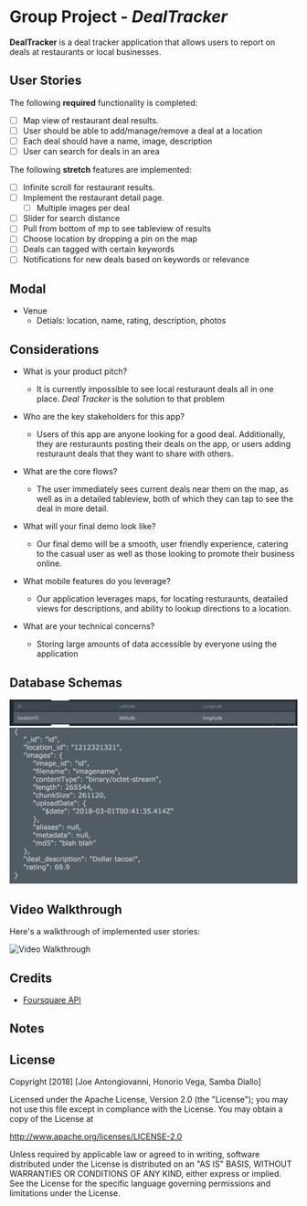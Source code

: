 # Group Project - *DealTracker*

**DealTracker** is a deal tracker application that allows users to report on deals at restaurants or local businesses.

## User Stories

The following **required** functionality is completed:

- [ ] Map view of restaurant deal results.
- [ ] User should be able to add/manage/remove a deal at a location
- [ ] Each deal should have a name, image, description
- [ ] User can search for deals in an area

The following **stretch** features are implemented:

- [ ] Infinite scroll for restaurant results. 
- [ ] Implement the restaurant detail page.
  - [ ] Multiple images per deal
- [ ] Slider for search distance
- [ ] Pull from bottom of mp to see tableview of results
- [ ] Choose location by dropping a pin on the map
- [ ] Deals can tagged with certain keywords
- [ ] Notifications for new deals based on keywords or relevance

## Modal
- Venue
  - Detials: location, name, rating, description, photos

## Considerations

- What is your product pitch?
  - It is currently impossible to see local resturaunt deals all in one place. *Deal Tracker* is the solution to that problem

- Who are the key stakeholders for this app?
  - Users of this app are anyone looking for a good deal. Additionally, they are resturaunts posting their deals on the app, or users adding resturaunt deals that they want to share with others. 

- What are the core flows?
  - The user immediately sees current deals near them on the map, as well as in a detailed tableview, both of which they can tap to see the deal in more detail.

- What will your final demo look like?
  - Our final demo will be a smooth, user friendly experience, catering to the casual user as well as those looking to promote their business online. 

- What mobile features do you leverage?
  - Our application leverages maps, for locating resturaunts, deatailed views for descriptions, and ability to lookup directions to a location.

- What are your technical concerns?
  - Storing large amounts of data accessible by everyone using the application

## Database Schemas
<img src='https://github.com/495TacoTuesday/taco-tuesday/blob/master/location_db.png' title='Location Document' width='' alt='Location Database' />
<img src='https://github.com/495TacoTuesday/taco-tuesday/blob/master/deal_db.png' title='deal Document' width='' alt='deal Database' />



## Video Walkthrough

Here's a walkthrough of implemented user stories:

<img src='https://i.imgur.com/eMSPwpT.gif' title='Video Walkthrough' width='' alt='Video Walkthrough' />

## Credits
- [Foursquare API](https://developer.foursquare.com/docs)

## Notes


## License

Copyright [2018] [Joe Antongiovanni, Honorio Vega, Samba Diallo]

Licensed under the Apache License, Version 2.0 (the "License");
you may not use this file except in compliance with the License.
You may obtain a copy of the License at

http://www.apache.org/licenses/LICENSE-2.0

Unless required by applicable law or agreed to in writing, software
distributed under the License is distributed on an "AS IS" BASIS,
WITHOUT WARRANTIES OR CONDITIONS OF ANY KIND, either express or implied.
See the License for the specific language governing permissions and
limitations under the License.

